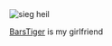 <img id="i1" src="https://ruskline.ru/images/cms/data/atributy/golubaya_svastika_2.jpg" alt="sieg heil" />

[BarsTiger](https://girhub.com/BarsTiger) is my girlfriend
